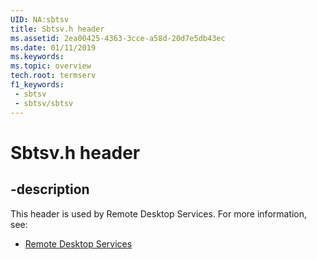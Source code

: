 ```yaml
---
UID: NA:sbtsv
title: Sbtsv.h header
ms.assetid: 2ea00425-4363-3cce-a58d-20d7e5db43ec
ms.date: 01/11/2019
ms.keywords: 
ms.topic: overview
tech.root: termserv
f1_keywords:
 - sbtsv
 - sbtsv/sbtsv
---
```


# Sbtsv.h header


## -description

This header is used by Remote Desktop Services. For more information, see:

- [Remote Desktop Services](../_termserv/index.md)


